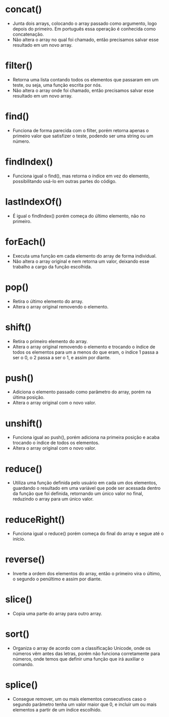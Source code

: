 # concat()
 - Junta dois arrays, colocando o array passado como argumento, logo depois do primeiro. Em português essa operação é conhecida como concatenação.
 - Não altera o array no qual foi chamado, então precisamos salvar esse resultado em um novo array.

# filter()
 - Retorna uma lista contando todos os elementos que passaram em um teste, ou seja, uma função escrita por nós.
 - Não altera o array onde foi chamado, então precisamos salvar esse resultado em um novo array.

# find()
 - Funciona de forma parecida com o filter, porém retorna apenas o primeiro valor que satisfizer o teste, podendo ser uma string ou um número.

# findIndex()
 - Funciona igual o find(), mas retorna o índice em vez do elemento, possibilitando usá-lo em outras partes do código.

# lastIndexOf()
 - É igual o findIndex() porém começa do último elemento, não no primeiro.

# forEach()
 - Executa uma função em cada elemento do array de forma individual.
 - Não altera o array original e nem retorna um valor, deixando esse trabalho a cargo da função escolhida.

# pop()
 - Retira o último elemento do array.
 - Altera o array original removendo o elemento.

# shift()
 - Retira o primeiro elemento do array.
 - Altera o array original removendo o elemento e trocando o índice de todos os elementos para um a menos do que eram, o índice 1 passa a ser o 0, o 2 passa a ser o 1, e assim por diante.

# push()
 - Adiciona o elemento passado como parâmetro do array, porém na última posição.
 - Altera o array original com o novo valor.

# unshift()
 - Funciona igual ao push(), porém adiciona na primeira posição e acaba trocando o índice de todos os elementos.
 - Altera o array original com o novo valor.

# reduce()
 - Utiliza uma função definida pelo usuário em cada um dos elementos, guardando o resultado em uma variável que pode ser acessada dentro da função que foi definida, retornando um único valor no final, reduzindo o array para um único valor.

# reduceRight()
 - Funciona igual o reduce() porém começa do final do array e segue até o início.

# reverse()
 - Inverte a ordem dos elementos do array, então o primeiro vira o último, o segundo o penúltimo e assim por diante.

# slice()
 - Copia uma parte do array para outro array.

# sort()
 - Organiza o array de acordo com a classificação Unicode, onde os números vêm antes das letras, porém não funciona corretamente para números, onde temos que definir uma função que irá auxiliar o comando.

# splice()
 - Consegue remover, um ou mais elementos consecutivos caso o segundo parâmetro tenha um valor maior que 0, e incluir um ou mais elementos a partir de um índice escolhido.